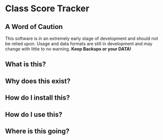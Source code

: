 # Class Score Tracker 
## A Word of Caution
This software is in an extremely early stage of development and should not be relied upon. Usage and data formats are still in development and may change with little to no warning. **Keep Backups or your DATA!**
## What is this?

## Why does this exist?
## How do I install this?
## How do I use this?
## Where is this going?

